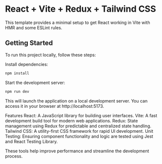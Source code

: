 # React + Vite + Redux + Tailwind CSS

This template provides a minimal setup to get React working in Vite with HMR and some ESLint rules.

## Getting Started
To run this project locally, follow these steps:

Install dependencies:
```bash
npm install
```
Start the development server:
```bash
npm run dev
```
This will launch the application on a local development server. You can access it in your browser at http://localhost:5173.

Features
React: A JavaScript library for building user interfaces.
Vite: A fast development build tool for modern web applications.
Redux: State management using Redux for predictable and centralized state handling.
Tailwind CSS: A utility-first CSS framework for rapid UI development.
Unit Testing: Ensuring component functionality and logic are tested using Jest and React Testing Library.

These tools help improve performance and streamline the development process.